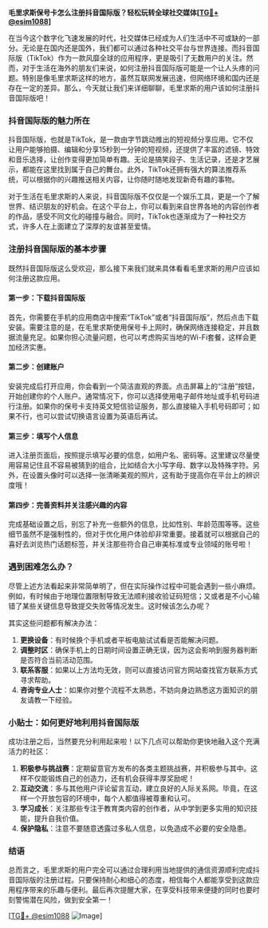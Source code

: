 **毛里求斯保号卡怎么注册抖音国际版？轻松玩转全球社交媒体[[TG💪+ @esim1088](https://t.me/s/esim1088)]**

在当今这个数字化飞速发展的时代，社交媒体已经成为人们生活中不可或缺的一部分。无论是在国内还是国外，我们都可以通过各种社交平台与世界连接。而抖音国际版（TikTok）作为一款风靡全球的应用程序，更是吸引了无数用户的关注。然而，对于生活在海外的朋友们来说，如何注册抖音国际版可能是一个让人头疼的问题。特别是像毛里求斯这样的地方，虽然互联网发展迅速，但网络环境和国内还是存在一定的差异。那么，今天就让我们来详细聊聊，毛里求斯的用户该如何注册抖音国际版吧！

### 抖音国际版的魅力所在

抖音国际版，也就是TikTok，是一款由字节跳动推出的短视频分享应用。它不仅让用户能够拍摄、编辑和分享15秒到一分钟的短视频，还提供了丰富的滤镜、特效和音乐选择，让创作变得更加简单有趣。无论是搞笑段子、生活记录，还是才艺展示，都能在这里找到属于自己的舞台。此外，TikTok还拥有强大的算法推荐系统，可以根据你的兴趣推送相关内容，让你随时随地发现新奇有趣的事物。

对于生活在毛里求斯的人来说，抖音国际版不仅仅是一个娱乐工具，更是一个了解世界、结识朋友的好机会。在这个平台上，你可以看到来自世界各地的内容创作者的作品，感受不同文化的碰撞与融合。同时，TikTok也逐渐成为了一种社交方式，许多人在上面建立了深厚的友谊甚至爱情。

### 注册抖音国际版的基本步骤

既然抖音国际版这么受欢迎，那么接下来我们就来具体看看毛里求斯的用户应该如何注册这款应用。

#### 第一步：下载抖音国际版

首先，你需要在手机的应用商店中搜索“TikTok”或者“抖音国际版”，然后点击下载安装。需要注意的是，在毛里求斯使用保号卡上网时，确保网络连接稳定，并且数据流量充足。如果你担心流量问题，也可以考虑购买当地的Wi-Fi套餐，这样会更加经济实惠。

#### 第二步：创建账户

安装完成后打开应用，你会看到一个简洁直观的界面。点击屏幕上的“注册”按钮，开始创建你的个人账户。通常情况下，你可以选择使用电子邮件地址或手机号码进行注册。如果你的保号卡支持英文短信验证服务，那么直接输入手机号码即可；如果不行，也可以尝试切换语言设置为英语后再试。

#### 第三步：填写个人信息

进入注册页面后，按照提示填写必要的信息，如用户名、密码等。这里建议尽量使用容易记住且不容易被猜到的组合，比如结合大小写字母、数字以及特殊字符。另外，在设置头像时可以选择一张清晰美观的照片，这有助于提高你在平台上的辨识度哦！

#### 第四步：完善资料并关注感兴趣的内容

完成基础设置之后，别忘了补充一些额外的信息，比如性别、年龄范围等等。这些细节虽然不是强制性的，但对于优化用户体验却非常重要。接着就可以根据自己的喜好去浏览热门话题标签，并关注那些符合自己审美标准或专业领域的账号啦！

### 遇到困难怎么办？

尽管上述方法看起来非常简单明了，但在实际操作过程中可能会遇到一些小麻烦。例如，有时候由于地理位置限制导致无法顺利接收验证码短信；又或者是不小心输错了某些关键信息导致提交失败等情况发生。这时候该怎么办呢？

其实这些问题都有解决办法：

1. **更换设备**：有时候换个手机或者平板电脑试试看是否能解决问题。
2. **调整时区**：确保手机上的日期时间设置正确无误，因为这会影响到服务器判断是否符合当前活动范围。
3. **联系客服**：如果以上方法均无效，则可以直接访问官方网站查找官方联系方式寻求帮助。
4. **咨询专业人士**：如果你对整个流程不太熟悉，不妨向身边熟悉这方面知识的朋友请教一下经验。

### 小贴士：如何更好地利用抖音国际版

成功注册之后，当然要充分利用起来啦！以下几点可以帮助你更快地融入这个充满活力的社区：

1. **积极参与挑战赛**：定期留意官方发布的各类主题挑战赛，并积极参与其中。这样不仅能锻炼自己的创造力，还有机会获得丰厚奖励呢！
2. **互动交流**：多与其他用户评论留言互动，建立良好的人际关系网。毕竟，在这样一个开放包容的环境中，每个人都值得被尊重和认可。
3. **学习成长**：关注那些专注于教育类内容的创作者，从中学到更多实用的知识技能，提升自我价值。
4. **保护隐私**：注意不要随意透露过多私人信息，以免造成不必要的安全隐患。

### 结语

总而言之，毛里求斯的用户完全可以通过合理利用当地提供的通信资源顺利完成抖音国际版的注册过程。只要保持耐心和细心的态度，相信每个人都能享受到这款应用程序带来的乐趣与便利。最后再次提醒大家，在享受科技带来便捷的同时也要时刻警惕潜在风险，做到安全第一！

[[TG💪+ @esim1088](https://t.me/s/esim1088) ![Image](https://i.postimg.cc/4NQfJmqS/Snipaste-2025-05-13-00-14-12.png)]